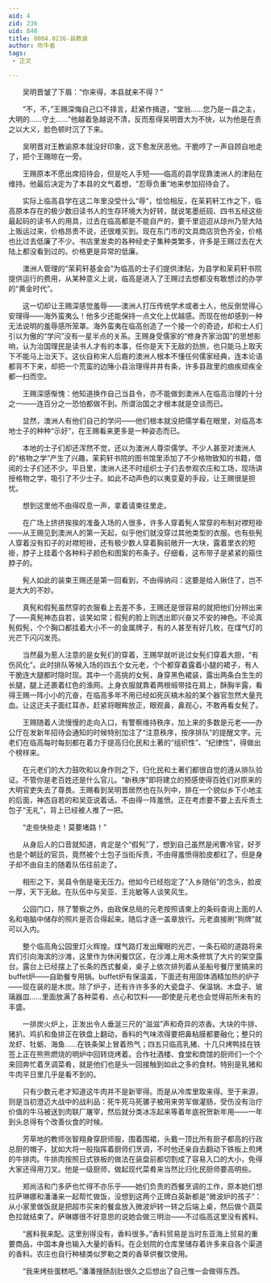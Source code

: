 ```yaml
---
aid: 4
zid: 236
uid: 848
title: 0004.0236-县教谕
author: 吹牛者
tags: 
 - 正文

---
```




　　吴明晋皱了下眉：“你来得，本县就来不得？”

　　“不，不，”王赐深悔自己口不择言，赶紧作揖道，“堂翁……您乃是一县之主，大明的……守土……”他越着急越说不清，反而惹得吴明晋大为不快，以为他是在责之以大义，脸色顿时沉了下来。

　　吴明晋对王教谕原本就没好印象，这下愈发厌恶他。干脆哼了一声自顾自地走了，把个王赐晾在一旁。

　　王赐原本不愿出席招待会，但是吃人手短——临高的县学现靠澳洲人的津贴在维持。他最后决定为了本县的文气着想，“忍辱负重”地来参加招待会了。

　　实际上临高县学在这二年里没受什么“辱”，恰恰相反，在茉莉轩工作之下，临高原本存在的极少数旧读书人的生存环境大为好转，就说笔墨纸砚、四书五经这些最起码的读书人的用具，过去在临高都是不能自产的，要千里迢迢从琼州乃至大陆上贩运过来，价格昂贵不说，还很难买到。现在东门市的文具商店货色齐全，价格也比过去低廉了不少。书店里发卖的各种经史子集种类繁多，许多是王赐过去在大陆上都没看到过的。价格更是异常的低廉。

　　澳洲人管理的“茉莉轩基金会”为临高的士子们提供津贴，为县学和茉莉轩书院提供运行的费用，从某种意义上说，临高是进入了王赐过去想都没有敢想过的办学的“黄金时代”。

　　这一切却让王赐深感觉羞辱——澳洲人打压传统学术或者士人，他反倒觉得心安理得——海外蛮夷么！他多少还能保持一点文化上优越感。而现在他却感到一种无法说明的羞辱感所笼罩。海外蛮夷在临高创造了一个接一个的奇迹，却和士人们引以为傲的“学问”没有一星半点的关系。王赐身受儒家的“修身齐家治国”的思想影响，认为治国理民是读书人才有的本事，任你是天下无敌的劲旅，也只能马上取天下不能马上治天下。这伙自称宋人后裔的澳洲人根本不懂任何儒家经典，连本论语都背不下来，却把一个荒蛮的边陲小县治理得井井有条，许多县政里的痼疾顽疾全都一扫而空。

　　王赐深感惭愧：他知道换作自己当县令，亦不能做到澳洲人在临高治理的十分之一——连百分之一恐怕都做不到。所谓治国之才根本就是空谈而已。

　　显然，澳洲人有他们自己的学问——他们根本就没把儒学看在眼里，对临高本地士子的种种“示好”，在王赐看来更多是一种姿态而已。

　　本地的士子们却还浑然不觉，还以为澳洲人尊崇儒学。不少人甚至对澳洲人的“格物之学”产生了兴趣，茉莉轩书院的图书馆里添加了不少格物致知的书籍，借阅的士子们还不少。平日里，澳洲人还不时组织士子们去参观农庄和工场，现场讲授格物之学，吸引了不少士子。如此不动声色的以夷变夏的手段，让王赐很是担忧。

　　想到这里他不由得叹息一声，拿着请柬往里走。

　　在广场上挤挤挨挨的准备入场的人很多，许多人穿着髡人常穿的布制对襟短褂——从王赐见到澳洲人的第一天起，似乎他们就没穿过其他类型的衣服。也有些髡人穿着没有扣子的对襟短褂，还有极少数人穿着胸前敞开一大块，露着里衣的短褂，脖子上挂着个各种料子颜色和图案的布条子。仔细看，这布带子是紧紧的箍住脖子的。

　　髡人如此的装束王赐还是第一回看到，不由得纳闷：这要是给人揪住了，岂不是大大的不妙。

　　真髡和假髡虽然穿的衣服看上去差不多，王赐还是很容易的就把他们分辨出来了——真髡神态自若，谈笑如常；假髡的脸上则透出即兴奋又不安的神色。不论真髡假髡，个个胸口都挂着大小不一的金属牌子，有的人甚至有好几枚，在煤气灯的光芒下闪闪发亮。

　　当然最为惹人注意的是女髡们的穿着，王赐早就听说过女髡们穿着大胆，“有伤风化”。此时排队等候入场的四五个女元老，个个都穿着露着小腿的裙子，有人干脆连大腿都时隐时现。其中一个高挑的女髡，身穿黑色裙装，露出两条白生生的长腿，腿上还裹着红色的渔网。上身衣服就靠着两根缎带挂在肩上，酥胸半露，看得王赐一阵小小的亢奋，在临高多年不用已经如死灰槁木般的某个器官忽然大量充血。让这迂夫子面红耳赤，赶紧将眼眸放正，眼观鼻，鼻观心，不敢再看女髡了。

　　王赐随着人流慢慢的走向入口，有警察维持秩序，加上来的多数是元老——办公厅在发新年招待会通知的时候特别加注了“注意秩序，按序排队”的提醒文字。元老们在临高每时每刻都在着力于提高归化民和土著的“组织性”、“纪律性”，得做出个榜样来。

　　在元老们的大力鼓吹和以身作则之下，归化民和土著们都很自觉的遵从排队验证。不管你是老百姓还是什么官儿。“新秩序”即将建立的预感使得百姓们对原来的大明官吏失去了尊畏。王赐看到吴明晋居然也在队列中，排在一个貌似乡下小地主的后面，神态自若的和吴亚说着话。不由得一阵羞愤。正在考虑要不要上去斥责土包子“无礼”，背上已经被人推了一把。

　　“走些快些走！莫要堵路！”

　　从身后人的口音就知道，肯定是个“假髡”了，想到自己虽然是闲曹冷官，好歹也是个朝廷的官员，竟然被个土包子当街斥责，不由得羞愤得脸皮都红了，但是身子却不由自主的随着队伍往前走了。

　　相形之下，吴县令倒是毫无压力。他如今已经抱定了“入乡随俗”的念头，脸皮一厚，天下无敌。在队伍中与吴亚、王兆敏等人谈笑风生。

　　公园门口，除了警察之外，由政保总局的元老按照请柬上的条码查询上面的人名和电脑中储存的照片是否合得起来。随后才逐一盖章放行。元老直接刷“狗牌”就可以入内。

　　整个临高角公园里灯火辉煌。煤气路灯发出耀眼的光芒，一条石砌的道路将来宾们引向海滨的沙滩，这里作为休闲餐饮区，在沙滩上用木条修筑了大片的架空露台。露台上已经摆上了长条的西式餐桌，桌子上依次排列着从圣船号餐厅里搞来的buffet炉——自助餐专用锅。buffet炉有保温盖，下面还有用固体酒精加热的炉子——现在装的是木炭。除了炉子，还有许许多多的大瓷盘子、保温锅、木盘子、玻璃器皿……里面放满了各种菜肴、点心和饮料——即使是元老也会觉得前所未有的丰盛。

　　一排炭火炉上，正发出令人垂涎三尺的“滋滋”声和奇异的浓香。大块的牛排、猪扒、鸡扒和鱼排正在铁盘上翻动，香料的气味浓得要把鼻粘膜都要融化；整只的龙虾、牡蛎、海鱼……在铁条架上冒着热气；四五只临高乳猪、十几只烤鸭挂在铁签上正在熊熊燃烧的明炉中回转烧烤着。合作社酒楼、食堂和商馆的厨师们一个个来回奔忙着烹调菜肴，就是他们也是头一回接触到如此之多的食材。特别是乳猪和牛肉平日里几乎是看不到的。

　　只有少数元老才知道这牛肉并不是新宰得。而是从冷库里取来得。至于来源，则是当初澄迈大战中的战利品：死牛死马死骡子被用来劳军做灌肠，受伤没有治疗价值的牛马被送到肉联厂屠宰，然后就分类冰冻起来等着年底祝贺新年用——一年到头总得有个改善伙食的时候。

　　芳草地的教师张智翔身穿厨师服，围着围裙，头戴一顶比所有厨子都高的行政总厨的帽子，犹如大将一般指挥着厨师们烹调，不时他还亲自去翻动下铁板上煎烤的牛排肉。牛排肉按照日式铁板的做法在装盘前都切割成了容易入口的大小，免得大家还得用刀叉。他是一级厨师，做起现代菜肴来当然比归化民厨师要高明些。

　　郑尚洁和门多萨也忙得不亦乐乎——她们负责的西餐烹调的工作，原本她们想拉萨琳娜和潘潘来一起帮忙做饭，没想到这两个正牌白英新都是“微波炉的孩子”：从小家里做饭就是把超市买来的餐盒放入微波炉转一转之后端上桌，然后做个蔬菜色拉就结束了。萨琳娜很不好意思的说她会做三明治——不过临高这里没有酱料。

　　“酱料我来配。这里别得没有，香料很多。”香料贸易是当时东亚海上贸易的重要商品，中国本身也输入大量的香料。在企划院的仓库里储存着许多来自各个渠道的香料。农庄也自行种植类似罗勒之类的香草供餐饮使用。

　　“我来烤些蛋糕吧。”潘潘搜肠刮肚很久之后想出了自己惟一会做得东西。


